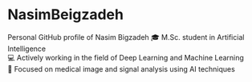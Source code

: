 # NasimBeigzadeh
Personal GitHub profile of Nasim Bigzadeh
🎓 M.Sc. student in Artificial Intelligence  
💻 Actively working in the field of Deep Learning and Machine Learning  
🧠 Focused on medical image and signal analysis using AI techniques  
